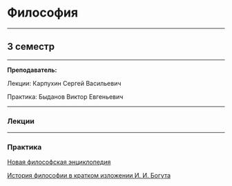 # Философия
____________
## 3 семестр
___________
**Преподаватель:**

Лекции: Карпухин Сергей Васильевич 

Практика: Быданов Виктор Евгеньевич
_________
### Лекции
_________
### Практика
[Новая философская энциклопедия](https://iphlib.ru/library/collection/newphilenc/browse/CL1)

[История философии в кратком изложении И. И. Богута](../Files/Philosophy/1997_hist_phil_kratk_izl.pdf)
